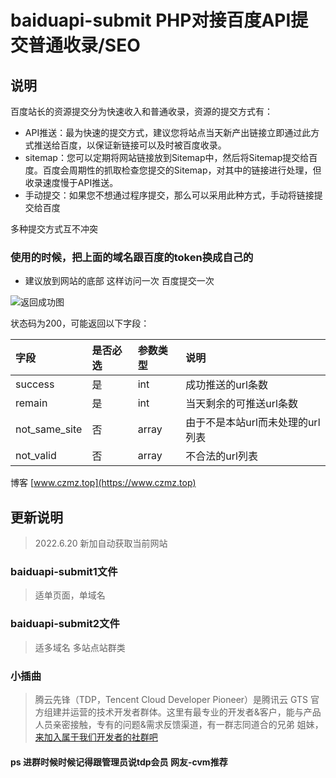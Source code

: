 # baiduapi-submit PHP对接百度API提交普通收录/SEO
## 说明

百度站长的资源提交分为快速收入和普通收录，资源的提交方式有：

- API推送：最为快速的提交方式，建议您将站点当天新产出链接立即通过此方式推送给百度，以保证新链接可以及时被百度收录。
- sitemap：您可以定期将网站链接放到Sitemap中，然后将Sitemap提交给百度。百度会周期性的抓取检查您提交的Sitemap，对其中的链接进行处理，但收录速度慢于API推送。
- 手动提交：如果您不想通过程序提交，那么可以采用此种方式，手动将链接提交给百度

多种提交方式互不冲突

### 使用的时候，把上面的域名跟百度的token换成自己的


- 建议放到网站的底部 这样访问一次 百度提交一次

![返回成功图](https://ask.qcloudimg.com/http-save/yehe-2799756/fe6a51ad90a4cb9ad5ea408df1dea46b.png)

状态码为200，可能返回以下字段：

| 字段 | 是否必选 | 参数类型 | 说明 |
|:----|:----|:----|:----|
| success | 是  | int | 成功推送的url条数 |
| remain | 是 | int | 当天剩余的可推送url条数 |
| not\_same\_site | 否 | array | 由于不是本站url而未处理的url列表 |
| not\_valid | 否 | array | 不合法的url列表 |

博客 [www.czmz.top](https://www.czmz.top)


## 更新说明
> 2022.6.20 新加自动获取当前网站


### baiduapi-submit1文件
> 适单页面，单域名
### baiduapi-submit2文件
> 适多域名 多站点站群类

### 小插曲

> 腾云先锋（TDP，Tencent Cloud Developer Pioneer）是腾讯云 GTS 官方组建并运营的技术开发者群体。这里有最专业的开发者&客户，能与产品人员亲密接触，专有的问题&需求反馈渠道，有一群志同道合的兄弟 姐妹，[来加入属于我们开发者的社群吧 ](https://cloud.tencent.com/developer/article/1855195?from=10680)

#### ps 进群时候时候记得跟管理员说tdp会员 网友-cvm推荐